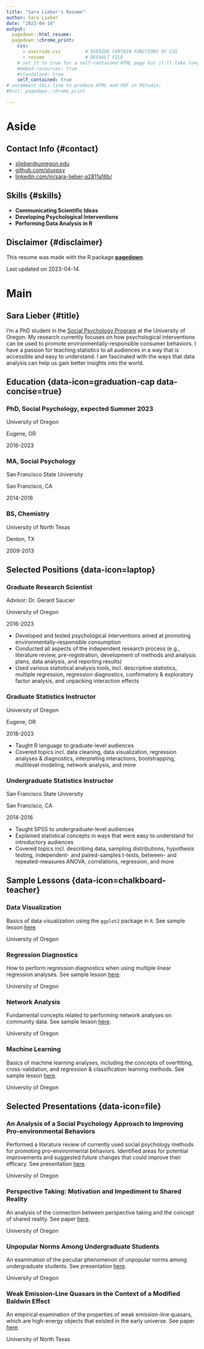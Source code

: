 ```yaml
---
title: "Sara Lieber's Resume"
author: Sara Lieber
date: "2023-04-14"
output:
  pagedown::html_resume:
  pagedown::chrome_print:
    css: 
      - override.css         # OVERIDE CERTAIN FUNCTIONS OF CSS
      - resume               # DEFAULT FILE
    # set it to true for a self-contained HTML page but it'll take longer to render
    #embed-resources: true
    #standalone: true
    self_contained: true
# uncomment this line to produce HTML and PDF in RStudio:
#knit: pagedown::chrome_print

---
```


Aside
================================================================================


Contact Info {#contact}
--------------------------------------------------------------------------------

- <i class="fa fa-envelope"></i> slieber@uoregon.edu
- <i class="fa fa-github"></i> [github.com/sluopsy](https://github.com/sluopsy)
- <i class="fa fa-linkedin"></i> [linkedin.com/in/sara-lieber-a2811a16b/](https://www.linkedin.com/in/sara-lieber-a2811a16b/)


Skills {#skills}
--------------------------------------------------------------------------------

* <b>Communicating Scientific Ideas</b>
* <b>Developing Psychological Interventions</b>
* <b>Performing Data Analysis in R</b>


Disclaimer {#disclaimer}
--------------------------------------------------------------------------------

This resume was made with the R package [**pagedown**](https://github.com/rstudio/pagedown).

Last updated on 2023-04-14.



Main
================================================================================

Sara Lieber {#title}
--------------------------------------------------------------------------------

I’m a PhD student in the [Social Psychology Program](https://psychology.uoregon.edu/) at the University of Oregon. My research currently focuses on how psychological interventions can be used to promote environmentally-responsible consumer behaviors. I have a passion for teaching statistics to all audiences in a way that is accessible and easy to understand. I am fascinated with the ways that data analysis can help us gain better insights into the world. 


Education {data-icon=graduation-cap data-concise=true}
--------------------------------------------------------------------------------

### PhD, Social Psychology, expected Summer 2023

University of Oregon

Eugene, OR

2016-2023

### MA, Social Psychology

San Francisco State University

San Francisco, CA

2014-2016

### BS, Chemistry

University of North Texas

Denton, TX

2009-2013


Selected Positions {data-icon=laptop}
--------------------------------------------------------------------------------

### Graduate Research Scientist

Advisor: Dr. Gerard Saucier

University of Oregon

2016-2023

- Developed and tested psychological interventions aimed at promoting environmentally-responsible consumption
- Conducted all aspects of the independent research process (e.g., literature review, pre-registration, development of methods and analysis plans, data analysis, and reporting results) 
- Used various statistical analysis tools, incl. descriptive statistics, multiple regression, regression diagnostics, confirmatory & exploratory factor analysis, and unpacking interaction effects 

### Graduate Statistics Instructor

University of Oregon

Eugene, OR

2018-2023

- Taught R language to graduate-level audiences
- Covered topics incl. data cleaning, data visualization, regression analyses & diagnostics, interpreting interactions, bootstrapping, multilevel modeling, network analysis, and more

### Undergraduate Statistics Instructor

San Francisco State University 

San Francisco, CA

2014-2016

- Taught SPSS to undergraduate-level audiences
- Explained statistical concepts in ways that were easy to understand for introductory audiences 
- Covered topics incl. describing data, sampling distributions, hypothesis testing, independent- and paired-samples t-tests, between- and repeated-measures ANOVA, correlations, regression, and more


Sample Lessons {data-icon=chalkboard-teacher}
--------------------------------------------------------------------------------

### Data Visualization

Basics of data visualization using the `ggplot2` package in `R`. See sample lesson [here](https://uopsych.github.io/psy611_2021/labs/lab-6.html).

University of Oregon

### Regression Diagnostics

How to perform regression diagnostics when using multiple linear regression analyses. See sample lesson [here](https://uopsych.github.io/psy612/labs/lab-6/lab-6.html).

University of Oregon

### Network Analysis

Fundamental concepts related to performing network analyses on community data. See sample lesson [here](https://github.com/sluopsy/website/raw/main/content/project/An%20Introduction%20to%20Network%20Analysis%20-%20Lecture.pdf).

University of Oregon


### Machine Learning

Basics of machine learning analyses, including the concepts of overfitting, cross-validation, and regression & classification learning methods. See sample lesson [here](https://robchavez.github.io/datascience_gallery/html_only/machine_learning_basics.html).

University of Oregon



Selected Presentations {data-icon=file}
--------------------------------------------------------------------------------

### An Analysis of a Social Psychology Approach to Improving Pro-environmental Behaviors

Performed a literature review of currently used social psychology methods for promoting pro-environmental behaviors. Identified areas for potential improvements and suggested future changes that could improve their efficacy. See presentation [here](https://github.com/sluopsy/website/raw/main/content/project/Prelim%20Presentation.pdf).

University of Oregon


### Perspective Taking: Motivation and Impediment to Shared Reality

An analysis of the connection between perspective taking and the concept of shared reality. See paper [here](https://www.sciencedirect.com/science/article/pii/S2352250X1730266X).

University of Oregon


### Unpopular Norms Among Undergraduate Students

An examination of the peculiar phenomenon of unpopular norms among undergraduate students. See presentation [here](https://github.com/sluopsy/website/raw/main/content/project/wpa_unpopular_norms.pdf).

University of Oregon


### Weak Emission-Line Quasars in the Context of a Modified Baldwin Effect

An empirical examination of the properties of weak emission-line quasars, which are high-energy objects that existed in the early universe. See paper [here](https://iopscience.iop.org/article/10.1088/0004-637X/805/2/124).

University of North Texas
